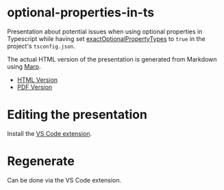 # optional-properties-in-ts

Presentation about potential issues when using optional properties in Typescript while having set [exactOptionalPropertyTypes](https://www.typescriptlang.org/tsconfig/#exactOptionalPropertyTypes) to `true` in the project's `tsconfig.json`.

The actual HTML version of the presentation is generated from Markdown using [Marp](https://marp.app/).

- [HTML Version](./generated/index.html)
- [PDF Version](./generated/optional-properties-in-ts.pdf)

# Editing the presentation

Install the [VS Code extension](https://marketplace.visualstudio.com/items?itemName=marp-team.marp-vscode).

# Regenerate

Can be done via the VS Code extension.
